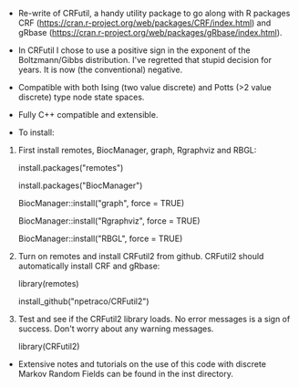 * Re-write of CRFutil, a handy utility package to go along with R packages CRF (https://cran.r-project.org/web/packages/CRF/index.html) and gRbase (https://cran.r-project.org/web/packages/gRbase/index.html). 

* In CRFutil I chose to use a positive sign in the exponent of the Boltzmann/Gibbs distribution. I've regretted that stupid decision for years. It is now (the conventional) negative.

* Compatible with both Ising (two value discrete) and Potts (>2 value discrete) type node state spaces.

* Fully C++ compatible and extensible. 

* To install:

1. First install remotes, BiocManager, graph, Rgraphviz and RBGL:

	install.packages("remotes")

	install.packages("BiocManager")

	BiocManager::install("graph", force = TRUE)

	BiocManager::install("Rgraphviz", force = TRUE)
	
	BiocManager::install("RBGL", force = TRUE)

2. Turn on remotes and install CRFutil2 from github. CRFutil2 should automatically install CRF and gRbase:

	library(remotes)

	install_github("npetraco/CRFutil2")

3. Test and see if the CRFutil2 library loads. No error messages is a sign of success. Don't worry about any warning messages.

	library(CRFutil2)

* Extensive notes and tutorials on the use of this code with discrete  Markov Random Fields can be found in the inst directory. 

